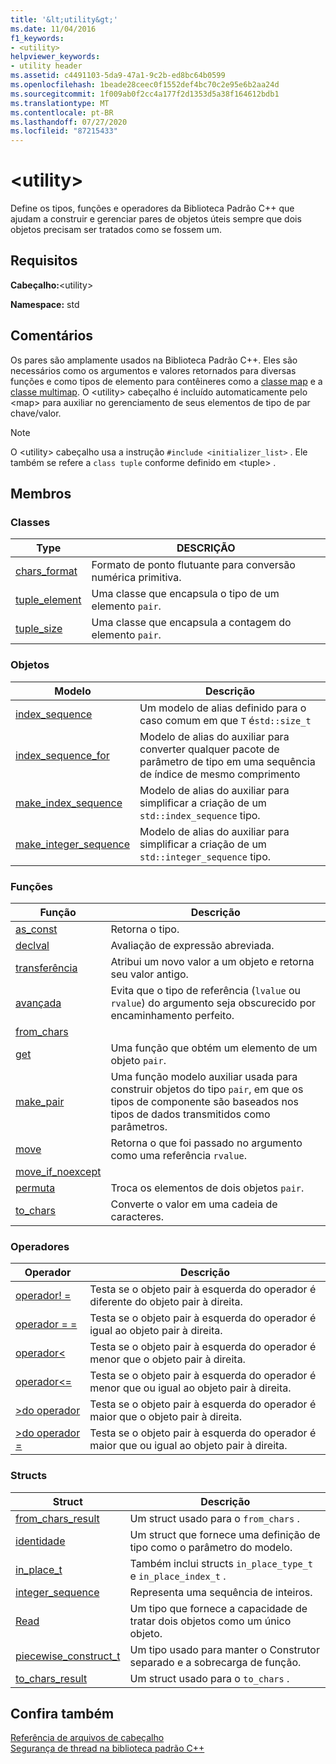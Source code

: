 ```yaml
---
title: '&lt;utility&gt;'
ms.date: 11/04/2016
f1_keywords:
- <utility>
helpviewer_keywords:
- utility header
ms.assetid: c4491103-5da9-47a1-9c2b-ed8bc64b0599
ms.openlocfilehash: 1beade28ceec0f1552def4bc70c2e95e6b2aa24d
ms.sourcegitcommit: 1f009ab0f2cc4a177f2d1353d5a38f164612bdb1
ms.translationtype: MT
ms.contentlocale: pt-BR
ms.lasthandoff: 07/27/2020
ms.locfileid: "87215433"
---
```

# <a name="ltutilitygt"></a>&lt;utility&gt;

Define os tipos, funções e operadores da Biblioteca Padrão C++ que ajudam a construir e gerenciar pares de objetos úteis sempre que dois objetos precisam ser tratados como se fossem um.

## <a name="requirements"></a>Requisitos

**Cabeçalho:**\<utility>

**Namespace:** std

## <a name="remarks"></a>Comentários

Os pares são amplamente usados na Biblioteca Padrão C++. Eles são necessários como os argumentos e valores retornados para diversas funções e como tipos de elemento para contêineres como a [classe map](../standard-library/map-class.md) e a [classe multimap](../standard-library/multimap-class.md). O \<utility> cabeçalho é incluído automaticamente pelo \<map> para auxiliar no gerenciamento de seus elementos de tipo de par chave/valor.

> [!NOTE]
> O \<utility> cabeçalho usa a instrução `#include <initializer_list>` . Ele também se refere a `class tuple` conforme definido em \<tuple> .

## <a name="members"></a>Membros

### <a name="classes"></a>Classes

|Type|DESCRIÇÃO|
|-|-|
|[chars_format](../standard-library/chars-format-class.md)|Formato de ponto flutuante para conversão numérica primitiva.|
|[tuple_element](../standard-library/tuple-element-class-tuple.md)|Uma classe que encapsula o tipo de um elemento `pair`.|
|[tuple_size](../standard-library/tuple-size-class-tuple.md)|Uma classe que encapsula a contagem do elemento `pair`.|

### <a name="objects"></a>Objetos

|Modelo|Descrição|
|-|-|
|[index_sequence](../standard-library/utility-functions.md#index_sequence)|Um modelo de alias definido para o caso comum em que `T` é`std::size_t`  |
|[index_sequence_for](../standard-library/utility-functions.md#index_sequence_for)|Modelo de alias do auxiliar para converter qualquer pacote de parâmetro de tipo em uma sequência de índice de mesmo comprimento|
|[make_index_sequence](../standard-library/utility-functions.md#make_index_sequence)| Modelo de alias do auxiliar para simplificar a criação de um `std::index_sequence` tipo. |
|[make_integer_sequence](../standard-library/utility-functions.md#make_integer_sequence)|Modelo de alias do auxiliar para simplificar a criação de um `std::integer_sequence` tipo.|

### <a name="functions"></a>Funções

|Função|Descrição|
|-|-|
|[as_const](../standard-library/utility-functions.md#asconst)|Retorna o tipo.|
|[declval](../standard-library/utility-functions.md#declval)|Avaliação de expressão abreviada.|
|[transferência](../standard-library/utility-functions.md#exchange)|Atribui um novo valor a um objeto e retorna seu valor antigo.|
|[avançada](../standard-library/utility-functions.md#forward)|Evita que o tipo de referência (`lvalue` ou `rvalue`) do argumento seja obscurecido por encaminhamento perfeito.|
|[from_chars](../standard-library/utility-functions.md#from_chars)||
|[get](../standard-library/utility-functions.md#get)|Uma função que obtém um elemento de um objeto `pair`.|
|[make_pair](../standard-library/utility-functions.md#make_pair)|Uma função modelo auxiliar usada para construir objetos do tipo `pair`, em que os tipos de componente são baseados nos tipos de dados transmitidos como parâmetros.|
|[move](../standard-library/utility-functions.md#move)|Retorna o que foi passado no argumento como uma referência `rvalue`.|
|[move_if_noexcept](../standard-library/utility-functions.md#moveif)||
|[permuta](../standard-library/utility-functions.md#swap)|Troca os elementos de dois objetos `pair`.|
|[to_chars](../standard-library/utility-functions.md#to_chars)|Converte o valor em uma cadeia de caracteres.|

### <a name="operators"></a>Operadores

|Operador|Descrição|
|-|-|
|[operador! =](../standard-library/utility-operators.md#op_neq)|Testa se o objeto pair à esquerda do operador é diferente do objeto pair à direita.|
|[operador = =](../standard-library/utility-operators.md#op_eq_eq)|Testa se o objeto pair à esquerda do operador é igual ao objeto pair à direita.|
|[operador\<](../standard-library/utility-operators.md#op_lt)|Testa se o objeto pair à esquerda do operador é menor que o objeto pair à direita.|
|[operador\<=](../standard-library/utility-operators.md#op_gt_eq)|Testa se o objeto pair à esquerda do operador é menor que ou igual ao objeto pair à direita.|
|[>do operador](../standard-library/utility-operators.md#op_gt)|Testa se o objeto pair à esquerda do operador é maior que o objeto pair à direita.|
|[>do operador =](../standard-library/utility-operators.md#op_gt_eq)|Testa se o objeto pair à esquerda do operador é maior que ou igual ao objeto pair à direita.|

### <a name="structs"></a>Structs

|Struct|Descrição|
|-|-|
|[from_chars_result](../standard-library/from-chars-result-structure.md)|Um struct usado para o `from_chars` .|
|[identidade](../standard-library/identity-structure.md)|Um struct que fornece uma definição de tipo como o parâmetro do modelo.|
|[in_place_t](../standard-library/in-place-t-struct.md)|Também inclui structs `in_place_type_t` e `in_place_index_t` .|
|[integer_sequence](../standard-library/integer-sequence-class.md)|Representa uma sequência de inteiros.|
|[Read](../standard-library/pair-structure.md)|Um tipo que fornece a capacidade de tratar dois objetos como um único objeto.|
|[piecewise_construct_t](../standard-library/piecewise-construct-t-structure.md)|Um tipo usado para manter o Construtor separado e a sobrecarga de função.|
|[to_chars_result](../standard-library/to-chars-result-structure.md)|Um struct usado para o `to_chars` .|

## <a name="see-also"></a>Confira também

[Referência de arquivos de cabeçalho](../standard-library/cpp-standard-library-header-files.md)\
[Segurança de thread na biblioteca padrão C++](../standard-library/thread-safety-in-the-cpp-standard-library.md)
